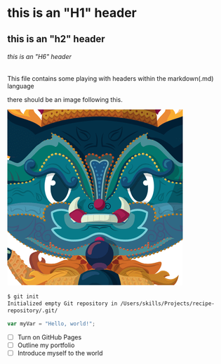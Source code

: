 # this is an "H1" header
## this is an "h2" header
###### this is an "H6" header

This file contains some playing with headers within the markdown(.md) language

there should be an image following this.

![image of small](https://github.com/brucedmckinnon/skills-communicate-using-markdown/blob/main/funny4.png)

```
$ git init
Initialized empty Git repository in /Users/skills/Projects/recipe-repository/.git/
```

``` javascript
var myVar = "Hello, world!";
```
- [ ] Turn on GitHub Pages
- [ ] Outline my portfolio
- [ ] Introduce myself to the world
